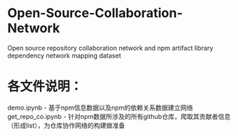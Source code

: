 # Open-Source-Collaboration-Network
Open source repository collaboration network and npm artifact library dependency network mapping dataset

# 各文件说明：
demo.ipynb 
    - 基于npm信息数据以及npm的依赖关系数据建立网络
get_repo_co.ipynb 
    - 针对npm数据所涉及的所有github仓库，爬取其贡献者信息（形成list），为仓库协作网络的构建做准备